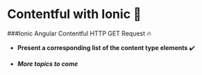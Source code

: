 # Contentful with Ionic 🌳
###Ionic Angular Contentful HTTP GET Request 🔥

- **Present a corresponding list of the content type elements** ✔️

- ***More topics to come***